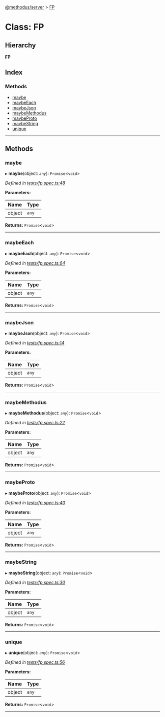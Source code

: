 [@methodus/server](../README.md) > [FP](../classes/fp.md)

# Class: FP

## Hierarchy

**FP**

## Index

### Methods

* [maybe](fp.md#maybe)
* [maybeEach](fp.md#maybeeach)
* [maybeJson](fp.md#maybejson)
* [maybeMethodus](fp.md#maybemethodus)
* [maybeProto](fp.md#maybeproto)
* [maybeString](fp.md#maybestring)
* [unique](fp.md#unique)

---

## Methods

<a id="maybe"></a>

###  maybe

▸ **maybe**(object: *`any`*): `Promise`<`void`>

*Defined in [tests/fp.spec.ts:48](https://github.com/nodulusteam/methodus.dev/blob/907fca8/src/tests/fp.spec.ts#L48)*

**Parameters:**

| Name | Type |
| ------ | ------ |
| object | `any` |

**Returns:** `Promise`<`void`>

___
<a id="maybeeach"></a>

###  maybeEach

▸ **maybeEach**(object: *`any`*): `Promise`<`void`>

*Defined in [tests/fp.spec.ts:64](https://github.com/nodulusteam/methodus.dev/blob/907fca8/src/tests/fp.spec.ts#L64)*

**Parameters:**

| Name | Type |
| ------ | ------ |
| object | `any` |

**Returns:** `Promise`<`void`>

___
<a id="maybejson"></a>

###  maybeJson

▸ **maybeJson**(object: *`any`*): `Promise`<`void`>

*Defined in [tests/fp.spec.ts:14](https://github.com/nodulusteam/methodus.dev/blob/907fca8/src/tests/fp.spec.ts#L14)*

**Parameters:**

| Name | Type |
| ------ | ------ |
| object | `any` |

**Returns:** `Promise`<`void`>

___
<a id="maybemethodus"></a>

###  maybeMethodus

▸ **maybeMethodus**(object: *`any`*): `Promise`<`void`>

*Defined in [tests/fp.spec.ts:22](https://github.com/nodulusteam/methodus.dev/blob/907fca8/src/tests/fp.spec.ts#L22)*

**Parameters:**

| Name | Type |
| ------ | ------ |
| object | `any` |

**Returns:** `Promise`<`void`>

___
<a id="maybeproto"></a>

###  maybeProto

▸ **maybeProto**(object: *`any`*): `Promise`<`void`>

*Defined in [tests/fp.spec.ts:40](https://github.com/nodulusteam/methodus.dev/blob/907fca8/src/tests/fp.spec.ts#L40)*

**Parameters:**

| Name | Type |
| ------ | ------ |
| object | `any` |

**Returns:** `Promise`<`void`>

___
<a id="maybestring"></a>

###  maybeString

▸ **maybeString**(object: *`any`*): `Promise`<`void`>

*Defined in [tests/fp.spec.ts:30](https://github.com/nodulusteam/methodus.dev/blob/907fca8/src/tests/fp.spec.ts#L30)*

**Parameters:**

| Name | Type |
| ------ | ------ |
| object | `any` |

**Returns:** `Promise`<`void`>

___
<a id="unique"></a>

###  unique

▸ **unique**(object: *`any`*): `Promise`<`void`>

*Defined in [tests/fp.spec.ts:56](https://github.com/nodulusteam/methodus.dev/blob/907fca8/src/tests/fp.spec.ts#L56)*

**Parameters:**

| Name | Type |
| ------ | ------ |
| object | `any` |

**Returns:** `Promise`<`void`>

___

